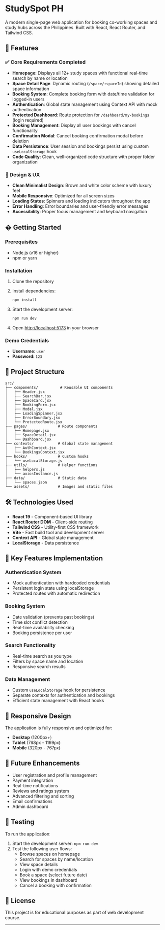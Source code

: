 # StudySpot PH

A modern single-page web application for booking co-working spaces and study hubs across the Philippines. Built with React, React Router, and Tailwind CSS.

## 🌟 Features

### ✅ Core Requirements Completed

- **Homepage**: Displays all 12+ study spaces with functional real-time search by name or location
- **Space Detail Page**: Dynamic routing (`/space/:spaceId`) showing detailed space information
- **Booking System**: Complete booking form with date/time validation for logged-in users
- **Authentication**: Global state management using Context API with mock authentication
- **Protected Dashboard**: Route protection for `/dashboard/my-bookings` (login required)
- **Booking Management**: Display all user bookings with cancel functionality
- **Confirmation Modal**: Cancel booking confirmation modal before deletion
- **Data Persistence**: User session and bookings persist using custom `useLocalStorage` hook
- **Code Quality**: Clean, well-organized code structure with proper folder organization

### 🎨 Design & UX

- **Clean Minimalist Design**: Brown and white color scheme with luxury feel
- **Mobile Responsive**: Optimized for all screen sizes
- **Loading States**: Spinners and loading indicators throughout the app
- **Error Handling**: Error boundaries and user-friendly error messages
- **Accessibility**: Proper focus management and keyboard navigation

## � Getting Started

### Prerequisites

- Node.js (v16 or higher)
- npm or yarn

### Installation

1. Clone the repository
2. Install dependencies:
   ```bash
   npm install
   ```

3. Start the development server:
   ```bash
   npm run dev
   ```

4. Open [http://localhost:5173](http://localhost:5173) in your browser

### Demo Credentials

- **Username**: `user`
- **Password**: `123`

## 📁 Project Structure

```
src/
├── components/          # Reusable UI components
│   ├── Header.jsx
│   ├── SearchBar.jsx
│   ├── SpaceCard.jsx
│   ├── BookingForm.jsx
│   ├── Modal.jsx
│   ├── LoadingSpinner.jsx
│   ├── ErrorBoundary.jsx
│   └── ProtectedRoute.jsx
├── pages/              # Route components
│   ├── Homepage.jsx
│   ├── SpaceDetail.jsx
│   └── Dashboard.jsx
├── contexts/           # Global state management
│   ├── AuthContext.jsx
│   └── BookingsContext.jsx
├── hooks/              # Custom hooks
│   └── useLocalStorage.js
├── utils/              # Helper functions
│   ├── helpers.js
│   └── axiosInstance.js
├── data/               # Static data
│   └── spaces.json
└── assets/             # Images and static files
```

## 🛠 Technologies Used

- **React 19** - Component-based UI library
- **React Router DOM** - Client-side routing
- **Tailwind CSS** - Utility-first CSS framework
- **Vite** - Fast build tool and development server
- **Context API** - Global state management
- **LocalStorage** - Data persistence

## 🔧 Key Features Implementation

### Authentication System
- Mock authentication with hardcoded credentials
- Persistent login state using localStorage
- Protected routes with automatic redirection

### Booking System
- Date validation (prevents past bookings)
- Time slot conflict detection
- Real-time availability checking
- Booking persistence per user

### Search Functionality
- Real-time search as you type
- Filters by space name and location
- Responsive search results

### Data Management
- Custom `useLocalStorage` hook for persistence
- Separate contexts for authentication and bookings
- Efficient state management with React hooks

## 📱 Responsive Design

The application is fully responsive and optimized for:
- **Desktop** (1200px+)
- **Tablet** (768px - 1199px)
- **Mobile** (320px - 767px)

## 🎯 Future Enhancements

- User registration and profile management
- Payment integration
- Real-time notifications
- Reviews and ratings system
- Advanced filtering and sorting
- Email confirmations
- Admin dashboard

## 🧪 Testing

To run the application:

1. Start the development server: `npm run dev`
2. Test the following user flows:
   - Browse spaces on homepage
   - Search for spaces by name/location
   - View space details
   - Login with demo credentials
   - Book a space (select future date)
   - View bookings in dashboard
   - Cancel a booking with confirmation

## 📄 License

This project is for educational purposes as part of web development course.

---
